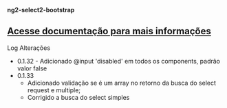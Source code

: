 **ng2-select2-bootstrap**


[Acesse documentação para mais informações](https://github.com/lucasvieceli/ng2-select2-bootstrap)
------------------------------------------------------------------------

Log Alterações

 - 0.1.32 - Adicionado @input 'disabled' em todos os components, padrão valor false
 - 0.1.33
	 - Adicionado validação se é um array no retorno da busca do select request e multiple;
	 - Corrigido a busca do select simples